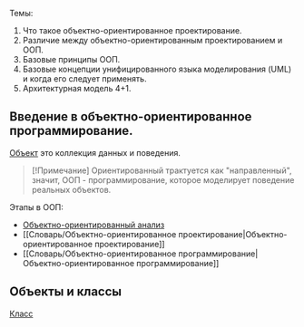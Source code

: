 Темы:
1. Что такое объектно-ориентированное проектирование.
2. Различие между объектно-ориентированным проектированием и ООП.
3. Базовые принципы ООП.
4. Базовые концепции унифицированного языка моделирования (UML) и когда его следует применять.
5. Архитектурная модель 4+1.

## Введение в объектно-ориентированное программирование.

[Объект](Объект.md) это коллекция данных и поведения. 

> [!Примечание]
> Ориентированный трактуется как "направленный", значит, ООП - программирование, которое моделирует поведение реальных объектов.

Этапы в ООП:
- [Объектно-ориентированный анализ](Объектно-ориентированный%20анализ.md)
- [[Словарь/Объектно-ориентированное проектирование|Объектно-ориентированное проектирование]]
- [[Словарь/Объектно-ориентированное программирование|Объектно-ориентированное программирование]]

## Объекты и классы 

[Класс](Класс.md)



